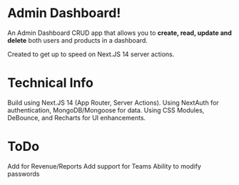 # Admin Dashboard!

An Admin Dashboard CRUD app that allows you to **create, read, update and delete** both users and products in a dashboard.

Created to get up to speed on Next.JS 14 server actions. 

# Technical Info
Build using Next.JS 14 (App Router, Server Actions). Using NextAuth for authentication, MongoDB/Mongoose for data. Using CSS Modules, DeBounce, and Recharts for UI enhancements.

# ToDo
Add for Revenue/Reports
Add support for Teams
Ability to modify passwords

